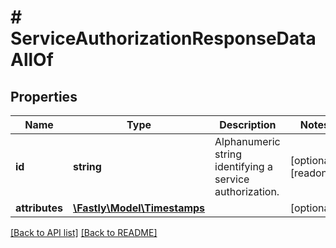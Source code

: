 # # ServiceAuthorizationResponseDataAllOf

## Properties

Name | Type | Description | Notes
------------ | ------------- | ------------- | -------------
**id** | **string** | Alphanumeric string identifying a service authorization. | [optional] [readonly] 
**attributes** | [**\Fastly\Model\Timestamps**](Timestamps.md) |  | [optional] 


[[Back to API list]](../../README.md#endpoints) [[Back to README]](../../README.md)
